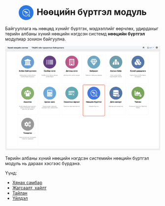 
<h1 align="center"><img src="../assets/images/modules/resources.svg" style="width: 48px;vertical-align: middle;padding-right: 10px;"/>Нөөцийн бүртгэл модуль</h1>

Байгууллага нь нөөцөд хүнийг бүртгэх, мэдээллийг өөрчлөх, удирдахыг төрийн албаны хүний нөөцийн нэгдсэн системд **нөөцийн бүртгэл** модулиар зохион байгуулна. 
<br>


![](../assets/images/modules/resources/home.png)

Төрийн албаны хүний нөөцийн нэгдсэн системийн нөөцийн бүртгэл модуль нь дараах хэсгээс бүрдэнэ.

Үүнд:

- [Хянах самбар](resources/dashboard.md)
- [Жагсаалт, хайлт](resources/list.md)
- [Тайлан](resources/report.md)
- [Үйлдэл](resources/action.md)
